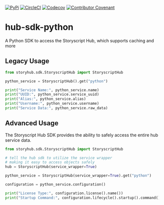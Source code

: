 [![PyPi](https://img.shields.io/pypi/v/story-hub.svg?maxAge=600&style=for-the-badge)](https://pypi.python.org/pypi/story-hub)
[![CircleCI](https://img.shields.io/circleci/project/github/storyscript/hub-sdk-python/master.svg?style=for-the-badge)](https://circleci.com/gh/storyscript/hub-sdk-python)
[![Codecov](https://img.shields.io/codecov/c/github/storyscript/hub-sdk-python.svg?style=for-the-badge)](https://codecov.io/github/storyscript/hub-sdk-python)
[![Contributor Covenant](https://img.shields.io/badge/Contributor%20Covenant-v1.4%20adopted-ff69b4.svg?style=for-the-badge)](https://github.com/storyscript/.github/blob/master/CODE_OF_CONDUCT.md)

# hub-sdk-python
A Python SDK to access the Storyscript Hub, which supports caching and more


## Legacy Usage
```python
from storyhub.sdk.StoryscriptHub import StoryscriptHub

python_service = StoryscriptHub().get("python")

print("Service Name:", python_service.name)
print("UUID:", python_service.service_uuid)
print("Alias:", python_service.alias)
print("Username:", python_service.username)
print("Service Data:", python_service.raw_data)
```

## Advanced Usage
The Storyscript Hub SDK provides the ability to safely access the entire hub service data.
```python
from storyhub.sdk.StoryscriptHub import StoryscriptHub

# tell the hub sdk to utilize the service wrapper
# making it easy to access objects safely
hub = StoryscriptHub(service_wrapper=True)

python_service = StoryscriptHub(service_wrapper=True).get("python")

configuration = python_service.configuration()

print("License Type:", configuration.license().name())
print("Startup Command:", configuration.lifecycle().startup().command())
```
